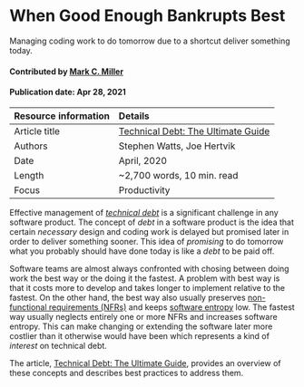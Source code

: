 # When Good Enough Bankrupts Best
<!--deck text start-->
Managing coding work to do tomorrow due to a shortcut deliver something today.
<!--deck text end-->

#### Contributed by [Mark C. Miller](https://github.com/markcmiller86 "Mark C. Miller GitHub Profile")
#### Publication date: Apr 28, 2021

Resource information | Details
:--- | :--- 
Article title  | [Technical Debt: The Ultimate Guide](https://www.bmc.com/blogs/technical-debt-explained-the-complete-guide-to-understanding-and-dealing-with-technical-debt)
Authors | Stephen Watts, Joe Hertvik
Date | April, 2020
Length | ~2,700 words, 10 min. read
Focus | Productivity

Effective management of [*technical debt*](https://en.wikipedia.org/wiki/Technical_debt) is a significant challenge in any software product.
The concept of *debt* in a software product is the idea that certain *necessary* design and coding work is delayed but promised later in order to deliver something sooner.
This idea of *promising* to do tomorrow what you probably should have done today is like a *debt* to be paid off.

Software teams are almost always confronted with chosing between doing work the best way or the doing it the fastest.
A problem with best way is that it costs more to develop and takes longer to implement relative to the fastest.
On the other hand, the best way also usually preserves [non-functional requirements (NFRs)](https://en.wikipedia.org/wiki/List_of_system_quality_attributes) and keeps [software entropy](https://en.wikipedia.org/wiki/Software_entropy) low.
The fastest way usually neglects entirely one or more NFRs and increases software entropy.
This can make changing or extending the software later more costlier than it otherwise would have been which represents a kind of *interest* on technical debt.

The article, [Technical Debt: The Ultimate Guide](https://www.bmc.com/blogs/technical-debt-explained-the-complete-guide-to-understanding-and-dealing-with-technical-debt), provides an overview of these concepts and describes best practices to address them.

<!---
Publish: preview
Pinned: no
Categories: Planning, Development
Topics: technical debt
RSS update: 2021-04-28
--->
